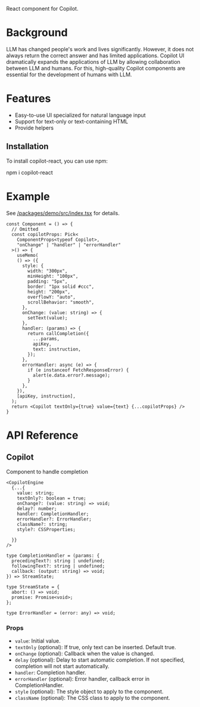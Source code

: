 React component for Copilot. 

# Background
LLM has changed people's work and lives significantly. However, it does not always return the correct answer and has limited applications. Copilot UI dramatically expands the applications of LLM by allowing collaboration between LLM and humans. For this, high-quality Copilot components are essential for the development of humans with LLM.

# Features
- Easy-to-use UI specialized for natural language input
- Support for text-only or text-containing HTML
- Provide helpers

## Installation

To install copilot-react, you can use npm:

npm i copilot-react

# Example
See [/packages/demo/src/index.tsx](../demo/src/index.tsx) for details.

```tsx
const Component = () => {
  // Omitted
  const copilotProps: Pick<
    ComponentProps<typeof Copilot>,
    "onChange" | "handler" | "errorHandler"
  >() => {
    useMemo(
    () => ({
      style: {
        width: "300px",
        minHeight: "100px",
        padding: "5px",
        border: "1px solid #ccc",
        height: "200px",
        overflowY: "auto",
        scrollBehavior: "smooth",
      },
      onChange: (value: string) => {
        setText(value);
      },
      handler: (params) => {
        return callCompletion({
          ...params,
          apiKey,
          text: instruction,
        });
      },
      errorHandler: async (e) => {
        if (e instanceof FetchResponseError) {
          alert(e.data.error?.message);
        }
      },
    }),
    [apiKey, instruction],
  );
  return <Copilot textOnly={true} value={text} {...copilotProps} />
}

```

# API Reference

## Copilot

Component to handle completion

```tsx
<CopilotEngine
  {...{
    value: string;
    textOnly?: boolean = true;
    onChange?: (value: string) => void;
    delay?: number;
    handler: CompletionHandler;
    errorHandler?: ErrorHandler;
    className?: string;
    style?: CSSProperties;

  }}
/>

type CompletionHandler = (params: {
  precedingText?: string | undefined;
  followingText?: string | undefined;
  callback: (output: string) => void;
}) => StreamState;

type StreamState = {
  abort: () => void;
  promise: Promise<void>;
};

type ErrorHandler = (error: any) => void;

```
### Props

- `value`: Initial value.
- `textOnly` (optional): If true, only text can be inserted. Default true.
- `onChange` (optional): Callback when the value is changed.
- `delay` (optional): Delay to start automatic completion. If not specified, completion will not start automatically.
- `handler`: Completion handler.
- `errorHandler` (optional): Error handler, callback error in CompletionHandler.
- `style` (optional): The style object to apply to the component.
- `className` (optional): The CSS class to apply to the component.

